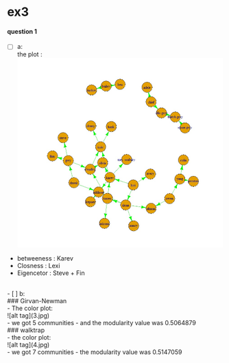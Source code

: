 # ex3
#### question 1
- [ ] a: <br>
the plot :<br>
![alt tag](EX3.jpg)<br>
- betweeness :  Karev<br>
- Closness : Lexi<br>
- Eigencetor : Steve + Fin<br>
<br>
- [ ] b:<br>
### Girvan-Newman<br>
- The color plot:<br>
![alt tag](3.jpg)<br>
- we got 5 communities
- and the modularity value was 0.5064879<br>
### walktrap<br>
- the color plot:<br>
![alt tag](4.jpg)<br>
- we got 7 communities
- the modularity value was 0.5147059<br>
